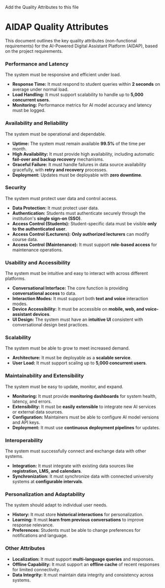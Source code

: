 Add the Quality Attributes to this file

# AIDAP Quality Attributes

This document outlines the key quality attributes (non-functional requirements) for the AI-Powered Digital Assistant Platform (AIDAP), based on the project requirements.

### Performance and Latency
The system must be responsive and efficient under load.
* **Response Time:** It must respond to student queries within **2 seconds** on average under normal load.
* **Load Handling:** It must support scalability to handle up to **5,000 concurrent users**.
* **Monitoring:** Performance metrics for AI model accuracy and latency must be logged.

### Availability and Reliability
The system must be operational and dependable.
* **Uptime:** The system must remain available **99.5%** of the time per month.
* **High Availability:** It must provide high availability, including automatic **fail-over and backup recovery** mechanisms.
* **Graceful Failure:** It must handle failures in data source availability gracefully, with **retry and recovery** processes.
* **Deployment:** Updates must be deployable with **zero downtime**.

### Security
The system must protect user data and control access.
* **Data Protection:** It must protect user data.
* **Authentication:** Students must authenticate securely through the institution's **single sign-on (SSO)**.
* **Access Control (Students):** Student-specific data must be visible **only to the authenticated user**.
* **Access Control (Lecturers):** **Only authorized lecturers** can modify course data.
* **Access Control (Maintenance):** It must support **role-based access** for maintenance operations.

### Usability and Accessibility
The system must be intuitive and easy to interact with across different platforms.
* **Conversational Interface:** The core function is providing **conversational access** to data.
* **Interaction Modes:** It must support both **text and voice** interaction modes.
* **Device Accessibility:** It must be accessible on **mobile, web, and voice-assistant devices**.
* **UI Design:** The system must have an **intuitive UI** consistent with conversational design best practices.

### Scalability
The system must be able to grow to meet increased demand.
* **Architecture:** It must be deployable as a **scalable service**.
* **User Load:** It must support scaling up to **5,000 concurrent users**.

### Maintainability and Extensibility
The system must be easy to update, monitor, and expand.
* **Monitoring:** It must provide **monitoring dashboards** for system health, latency, and errors.
* **Extensibility:** It must be **easily extensible** to integrate new AI services or external data sources.
* **Configuration:** Maintainers must be able to configure AI model versions and API keys.
* **Deployment:** It must use **continuous deployment pipelines** for updates.

### Interoperability
The system must successfully connect and exchange data with other systems.
* **Integration:** It must integrate with existing data sources like **registration, LMS, and calendars**.
* **Synchronization:** It must synchronize data with connected university systems at **configurable intervals**.

### Personalization and Adaptability
The system should adapt to individual user needs.
* **History:** It must store **historical interactions** for personalization.
* **Learning:** It must **learn from previous conversations** to improve response relevance.
* **Preferences:** Students must be able to change preferences for notifications and language.

### Other Attributes
* **Localization:** It must support **multi-language queries** and responses.
* **Offline Capability:** It must support an **offline cache** of recent responses for limited connectivity.
* **Data Integrity:** It must maintain data integrity and consistency across systems.
